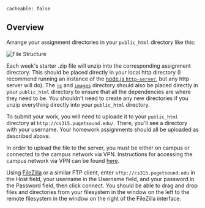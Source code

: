```
cacheable: false
```

## Overview


Arrange your assignment directories in your `public_html` directory like this:

![File Structure](/~tmullen/images/cg/filestructure.png)

Each week's starter .zip file will unzip into the corresponding assignment directory. This should be placed directly in your local http directory (I recommend running an instance of the [node.js `http-server`](https://www.npmjs.com/package/http-server), but any http server will do). The [`js`](/~tmullen/secure/f17cg/js.zip) and [`images`](/~tmullen/secure/f17cg/images.zip) directory should also be placed directly in your `public_html` directory to ensure that all the dependencies are where they need to be. You shouldn't need to create any new directories if you unzip everything directly into your `public_html` directory.  


To submit your work, you will need to uploade it to your `public_html` directory at `http://cs315.pugetsound.edu/`. There, you'll see a directory with your username. Your homework assignments should all be uploaded as described above.

In order to upload the file to the server, you must be either on campus or connected to the campus network via VPN. Instructions for accessing the campus network via VPN can be found [here](http://www.pugetsound.edu/about/offices-services/technology-services/help-support/self-help/vpn/).

Using [FileZilla](https://filezilla-project.org/) or a similar FTP client, enter `sftp://cs315.pugetsound.edu` in the Host field, your username in the Username field, and your password in the Password field, then click connect. You should be able to drag and drop files and directories from your filesystem in the window on the left to the remote filesystem in the window on the right of the FileZilla interface.  